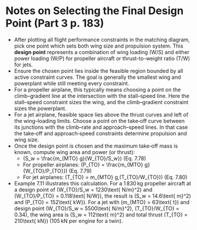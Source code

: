 # Notes on Selecting the Final Design Point (Part 3 p. 183)

- After plotting all flight performance constraints in the matching diagram, pick one point which sets both wing size and propulsion system. This **design point** represents a combination of wing loading (W/S) and either power loading (W/P) for propeller aircraft or thrust-to-weight ratio (T/W) for jets.
- Ensure the chosen point lies inside the feasible region bounded by all active constraint curves. The goal is generally the smallest wing and powerplant while still meeting every constraint.
- For a propeller airplane, this typically means choosing a point on the climb–gradient line at the intersection with the stall–speed line. Here the stall–speed constraint sizes the wing, and the climb–gradient constraint sizes the powerplant.
- For a jet airplane, feasible space lies above the thrust curves and left of the wing–loading limits. Choose a point on the take‑off curve between its junctions with the climb–rate and approach–speed lines. In that case the take‑off and approach‑speed constraints determine propulsion and wing size.
- Once the design point is chosen and the maximum take‑off mass is known, compute wing area and power (or thrust):
  - \(S_w = \frac{m_{MTO} g}{W_{TO}/S_w}\)   (Eq. 7.78)
  - For propeller airplanes: \(P_{TO} = \frac{m_{MTO} g}{W_{TO}/P_{TO}}\)   (Eq. 7.79)
  - For jet airplanes: \(T_{TO} = m_{MTO} g\,(T_{TO}/W_{TO})\)   (Eq. 7.80)
- Example 7.11 illustrates this calculation. For a 1 830 kg propeller aircraft at a design point of \(W_{TO}/S_w = 1230\text{ N/m}^2\) and \(W_{TO}/P_{TO} = 0.118\text{ N/W}\), the result is
  \(S_w = 14.6\text{ m}^2\) and \(P_{TO} = 152\text{ kW}\).
  For a jet with \(m_{MTO} = 63\text{ t}\) and design point \(W_{TO}/S_w = 5500\text{ N/m}^2\), \(T_{TO}/W_{TO} = 0.34\), the wing area is \(S_w = 112\text{ m}^2\) and total thrust \(T_{TO} = 210\text{ kN}\) (105 kN per engine for a twin).
